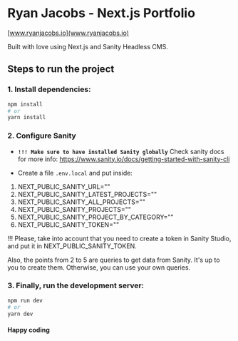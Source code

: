 # Ryan Jacobs - Next.js Portfolio

[www.ryanjacobs.io](www.ryanjacobs.io)

Built with love using Next.js and Sanity Headless CMS.

## Steps to run the project

### 1. Install dependencies:

```bash
npm install
# or
yarn install
```

### 2. Configure Sanity

- **`!!! Make sure to have installed Sanity globally`**
  Check sanity docs for more info: https://www.sanity.io/docs/getting-started-with-sanity-cli

- Create a file `.env.local` and put inside:

1. NEXT_PUBLIC_SANITY_URL=""
2. NEXT_PUBLIC_SANITY_LATEST_PROJECTS=""
3. NEXT_PUBLIC_SANITY_ALL_PROJECTS=""
4. NEXT_PUBLIC_SANITY_PROJECTS=""
5. NEXT_PUBLIC_SANITY_PROJECT_BY_CATEGORY=""
6. NEXT_PUBLIC_SANITY_TOKEN=""

!!! Please, take into account that you need to create a token in Sanity Studio, and put it in NEXT_PUBLIC_SANITY_TOKEN.

Also, the points from 2 to 5 are queries to get data from Sanity. It's up to you to create them. Otherwise, you can use your own queries.

### 3. Finally, run the development server:

```bash
npm run dev
# or
yarn dev
```

#### Happy coding
